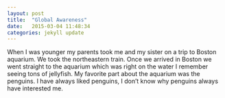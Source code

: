 ```yaml
---
layout: post
title:  "Global Awareness"
date:   2015-03-04 11:48:34
categories: jekyll update
---
```


When I was younger my parents took me and my sister on a trip to Boston aquarium. We took
the northeastern train. Once we arrived in Boston we went straight to the aquarium which was
right on the water I remember seeing tons of jellyfish. My favorite part about the aquarium was
the penguins. I have always liked penguins, I don’t know why penguins always have interested
me.
